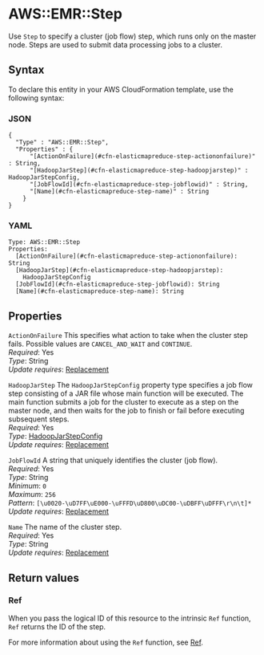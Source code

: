 # AWS::EMR::Step<a name="aws-resource-emr-step"></a>

Use `Step` to specify a cluster \(job flow\) step, which runs only on the master node\. Steps are used to submit data processing jobs to a cluster\.

## Syntax<a name="aws-resource-emr-step-syntax"></a>

To declare this entity in your AWS CloudFormation template, use the following syntax:

### JSON<a name="aws-resource-emr-step-syntax.json"></a>

```
{
  "Type" : "AWS::EMR::Step",
  "Properties" : {
      "[ActionOnFailure](#cfn-elasticmapreduce-step-actiononfailure)" : String,
      "[HadoopJarStep](#cfn-elasticmapreduce-step-hadoopjarstep)" : HadoopJarStepConfig,
      "[JobFlowId](#cfn-elasticmapreduce-step-jobflowid)" : String,
      "[Name](#cfn-elasticmapreduce-step-name)" : String
    }
}
```

### YAML<a name="aws-resource-emr-step-syntax.yaml"></a>

```
Type: AWS::EMR::Step
Properties: 
  [ActionOnFailure](#cfn-elasticmapreduce-step-actiononfailure): String
  [HadoopJarStep](#cfn-elasticmapreduce-step-hadoopjarstep): 
    HadoopJarStepConfig
  [JobFlowId](#cfn-elasticmapreduce-step-jobflowid): String
  [Name](#cfn-elasticmapreduce-step-name): String
```

## Properties<a name="aws-resource-emr-step-properties"></a>

`ActionOnFailure`  <a name="cfn-elasticmapreduce-step-actiononfailure"></a>
This specifies what action to take when the cluster step fails\. Possible values are `CANCEL_AND_WAIT` and `CONTINUE`\.  
*Required*: Yes  
*Type*: String  
*Update requires*: [Replacement](https://docs.aws.amazon.com/AWSCloudFormation/latest/UserGuide/using-cfn-updating-stacks-update-behaviors.html#update-replacement)

`HadoopJarStep`  <a name="cfn-elasticmapreduce-step-hadoopjarstep"></a>
The `HadoopJarStepConfig` property type specifies a job flow step consisting of a JAR file whose main function will be executed\. The main function submits a job for the cluster to execute as a step on the master node, and then waits for the job to finish or fail before executing subsequent steps\.  
*Required*: Yes  
*Type*: [HadoopJarStepConfig](aws-properties-elasticmapreduce-step-hadoopjarstepconfig.md)  
*Update requires*: [Replacement](https://docs.aws.amazon.com/AWSCloudFormation/latest/UserGuide/using-cfn-updating-stacks-update-behaviors.html#update-replacement)

`JobFlowId`  <a name="cfn-elasticmapreduce-step-jobflowid"></a>
A string that uniquely identifies the cluster \(job flow\)\.  
*Required*: Yes  
*Type*: String  
*Minimum*: `0`  
*Maximum*: `256`  
*Pattern*: `[\u0020-\uD7FF\uE000-\uFFFD\uD800\uDC00-\uDBFF\uDFFF\r\n\t]*`  
*Update requires*: [Replacement](https://docs.aws.amazon.com/AWSCloudFormation/latest/UserGuide/using-cfn-updating-stacks-update-behaviors.html#update-replacement)

`Name`  <a name="cfn-elasticmapreduce-step-name"></a>
The name of the cluster step\.  
*Required*: Yes  
*Type*: String  
*Update requires*: [Replacement](https://docs.aws.amazon.com/AWSCloudFormation/latest/UserGuide/using-cfn-updating-stacks-update-behaviors.html#update-replacement)

## Return values<a name="aws-resource-emr-step-return-values"></a>

### Ref<a name="aws-resource-emr-step-return-values-ref"></a>

When you pass the logical ID of this resource to the intrinsic `Ref` function, `Ref` returns the ID of the step\.

For more information about using the `Ref` function, see [Ref](https://docs.aws.amazon.com/AWSCloudFormation/latest/UserGuide/intrinsic-function-reference-ref.html)\.